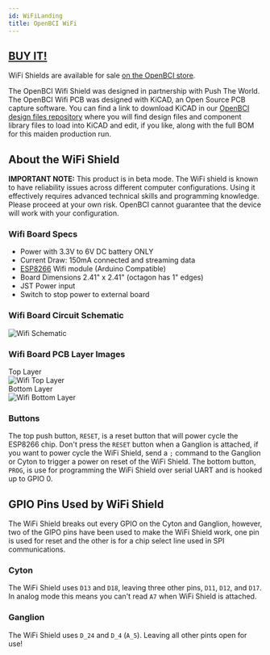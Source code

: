 ```yaml
---
id: WiFiLanding
title: OpenBCI WiFi
---
```

## [BUY IT!](https://shop.openbci.com/collections/frontpage/products/wifi-shield)

WiFi Shields are available for sale [on the OpenBCI store](https://shop.openbci.com/collections/frontpage/products/wifi-shield?variant=44534009550).

The OpenBCI Wifi Shield was designed in partnership with Push The World. The OpenBCI Wifi PCB was designed with KiCAD, an Open Source PCB capture software. You can find a link to download KiCAD in our [OpenBCI design files repository](https://github.com/OpenBCI/OpenBCI_Wifi_Shield) where you will find design files and component library files to load into KiCAD and edit, if you like, along with the full BOM for this maiden production run.

## About the WiFi Shield

**IMPORTANT NOTE:** This product is in beta mode. The WiFi shield is known to have reliability issues across different computer configurations. Using it effectively requires advanced technical skills and programming knowledge. Please proceed at your own risk. OpenBCI cannot guarantee that the device will work with your configuration.

### Wifi Board Specs

-   Power with 3.3V to 6V DC battery ONLY
-   Current Draw: 150mA connected and streaming data
-   [ESP8266](http://www.esp8266.com) Wifi module (Arduino Compatible)
-   Board Dimensions 2.41" x 2.41" (octagon has 1" edges)
-   JST Power input
-   Switch to stop power to external board

### Wifi Board Circuit Schematic

![Wifi Schematic](../../assets/ThirdPartyImages/wifi_schematic.png)

### Wifi Board PCB Layer Images

Top Layer  
![Wifi Top Layer](../../assets/ThirdPartyImages/wifi_top.png)  
Bottom Layer  
![Wifi Bottom Layer](../../assets/ThirdPartyImages/wifi_bottom.png)  

### Buttons

The top push button, `RESET`, is a reset button that will power cycle the ESP8266 chip. Don't press the `RESET` button when a Ganglion is attached, if you want to power cycle the WiFi Shield, send a `;` command to the Ganglion or Cyton to trigger a power on reset of the WiFi Shield. The bottom button, `PROG`, is use for programming the WiFi Shield over serial UART and is hooked up to GPIO 0.

## GPIO Pins Used by WiFi Shield

The WiFi Shield breaks out every GPIO on the Cyton and Ganglion, however, two of the GIPO pins have been used to make the WiFi Shield work, one pin is used for reset and the other is for a chip select line used in SPI communications.

### Cyton

The WiFi Shield uses `D13` and `D18`, leaving three other pins, `D11`, `D12`, and `D17`. In analog mode this means you can't read `A7` when WiFi Shield is attached.

### Ganglion

The WiFi Shield uses `D_24` and `D_4` (`A_5`). Leaving all other pints open for use!
